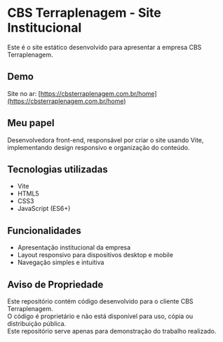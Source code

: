 # CBS Terraplenagem - Site Institucional

Este é o site estático desenvolvido para apresentar a empresa CBS Terraplenagem.

## Demo

Site no ar: [https://cbsterraplenagem.com.br/home](https://cbsterraplenagem.com.br/home)

## Meu papel

Desenvolvedora front-end, responsável por criar o site usando Vite, implementando design responsivo e organização do conteúdo.

## Tecnologias utilizadas

- Vite  
- HTML5  
- CSS3  
- JavaScript (ES6+)

## Funcionalidades

- Apresentação institucional da empresa  
- Layout responsivo para dispositivos desktop e mobile  
- Navegação simples e intuitiva

## Aviso de Propriedade

Este repositório contém código desenvolvido para o cliente CBS Terraplenagem.  
O código é proprietário e não está disponível para uso, cópia ou distribuição pública.  
Este repositório serve apenas para demonstração do trabalho realizado.
